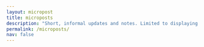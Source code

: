 ```yaml
---
layout: micropost
title: microposts
description: "Short, informal updates and notes. Limited to displaying 30 posts. To view all, visit <a href='https://memos.jinjunliu.com/'>memos.jinjunliu.com</a>"
permalink: /microposts/
nav: false
---
```

